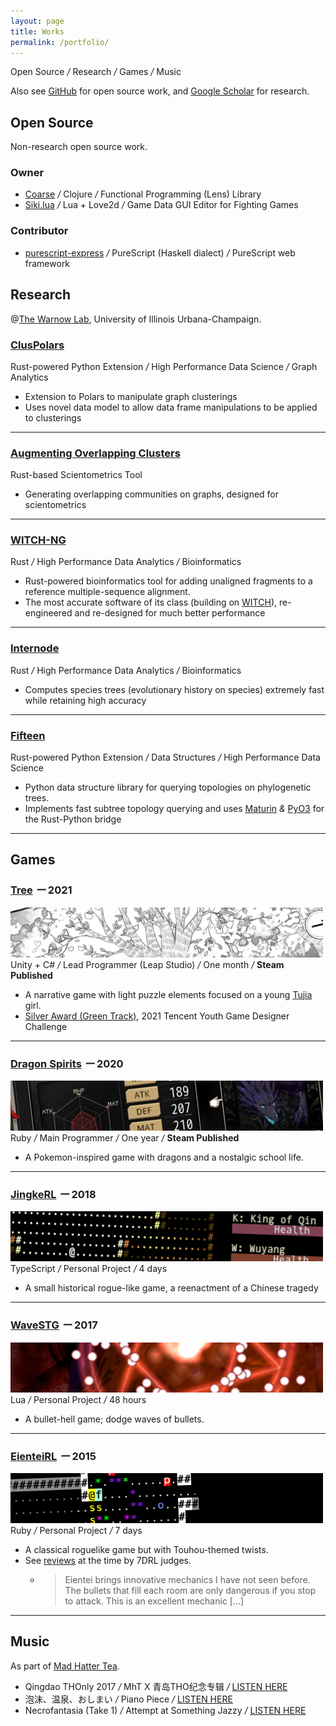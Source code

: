 ```yaml
---
layout: page
title: Works
permalink: /portfolio/
---
```


<div class="tagline">
Open Source  <em class="deemph">/</em> Research <em class="deemph">/</em> Games <em class="deemph">/</em> Music
</div>

Also see [GitHub](https://github.com/RuneBlaze) for open source work, and [Google Scholar](https://scholar.google.com/citations?user=NWaomv8AAAAJ&hl=en) for research.

## Open Source

Non-research open source work.

### Owner

 - [Coarse](https://github.com/RuneBlaze/coarse) <em class="deemph">/</em> Clojure <em class="deemph">/</em> Functional Programming (Lens) Library
 - [Siki.lua](https://github.com/BakaBBQ/siki.lua) <em class="deemph">/</em> Lua + Love2d <em class="deemph">/</em> Game Data GUI Editor for Fighting Games

### Contributor

 - [purescript-express](https://github.com/purescript-express/purescript-express) <em class="deemph">/</em> PureScript (Haskell dialect) <em class="deemph">/</em> PureScript web framework

## Research

@[The Warnow Lab](http://tandy.cs.illinois.edu/), University of Illinois Urbana-Champaign.

### [ClusPolars](https://github.com/RuneBlaze/cluspolars)

<div class="sideline"><i class="fa-brands fa-rust"></i> Rust-powered Python Extension <em class="deemph">/</em> High Performance Data Science <em class="deemph">/</em> Graph Analytics </div>

 - Extension to Polars to manipulate graph clusterings
 - Uses novel data model to allow data frame manipulations to be applied to clusterings

-----

### [Augmenting Overlapping Clusters](https://github.com/illinois-or-research-analytics/aocv2_rs)

<div class="sideline"><i class="fa-brands fa-rust"></i> Rust-based Scientometrics Tool

 - Generating overlapping communities on graphs, designed for scientometrics

-----

### [WITCH-NG](https://github.com/RuneBlaze/WITCH-NG)

<div class="sideline"><i class="fa-brands fa-rust"></i> Rust <em class="deemph">/</em> High Performance Data Analytics <em class="deemph">/</em> Bioinformatics</div>

 - Rust-powered bioinformatics tool for adding unaligned fragments to a reference multiple-sequence alignment.
 - The most accurate software of its class (building on [WITCH](https://github.com/c5shen/WITCH)), re-engineered and re-designed for much better performance

-----

### [Internode](https://github.com/RuneBlaze/internode)

<div class="sideline"><i class="fa-brands fa-rust"></i> Rust <em class="deemph">/</em> High Performance Data Analytics <em class="deemph">/</em> Bioinformatics</div>

 - Computes species trees (evolutionary history on species) extremely fast while retaining high accuracy

<!-- [![shields.io](https://img.shields.io/badge/research_paper-bioRxiv_preprint-teal?style=flat-square)](https://www.biorxiv.org/content/10.1101/2022.05.24.493312v1) -->


-----

### [Fifteen](https://github.com/RuneBlaze/fifteen)

<div class="sideline"><i class="fa-brands fa-rust"></i> Rust-powered Python Extension <em class="deemph">/</em> Data Structures <em class="deemph">/</em> High Performance Data Science</div>

 <!-- - Rust-powered Python Native Extension <em class="deemph">/</em> Data Structures <em class="deemph">/</em> High Performance Data Science -->
 - Python data structure library for querying topologies on phylogenetic trees.
 - Implements fast subtree topology querying and uses [Maturin](https://github.com/PyO3/maturin) <em class="deemph">&</em> [PyO3](https://pyo3.rs/v0.16.4/) for the Rust-Python bridge

-----


## Games

### [Tree](https://store.steampowered.com/app/1811630/_Tree/) <em class="deemph">ー</em> 2021
<img src="/assets/images/banners/tree.png" alt="Tree"/>

<div class="sideline"><i class="fa-brands fa-unity"></i> Unity + C# <em class="deemph">/</em> Lead Programmer (Leap Studio) <em class="deemph">/</em> One month <em class="deemph">/</em> <strong><i class="fa-brands fa-square-steam"></i> Steam Published</strong> </div>

- A narrative game with light puzzle elements focused on a young [Tujia](https://en.wikipedia.org/wiki/Tujia_people) girl.
- [Silver Award (Green Track)](https://gameinstitute-qq-com.translate.goog/yxds-2021/works/101910?_x_tr_sl=auto&_x_tr_tl=en&_x_tr_hl=en&_x_tr_pto=wapp), 2021 Tencent Youth Game Designer Challenge 

----

### [Dragon Spirits](https://store.steampowered.com/app/1074190/Dragon_Spirits/) <em class="deemph">ー</em> 2020
<img src="/assets/images/banners/dragonspirits.png" alt="Dragon Spirits"/>

<div class="sideline"><i class="fa-solid fa-gem"></i> Ruby <em class="deemph">/</em> Main Programmer <em class="deemph">/</em> One year <em class="deemph">/</em> <strong><i class="fa-brands fa-square-steam"></i> Steam Published</strong> </div>

- A Pokemon-inspired game with dragons and a nostalgic school life.

----

### [JingkeRL](https://ceremonial.itch.io/jingkerl) <em class="deemph">ー</em> 2018
<img src="/assets/images/banners/jingkerl.png" alt="JingkeRL"/>

<div class="sideline">TypeScript <em class="deemph">/</em> Personal Project <em class="deemph">/</em> 4 days</div>

- A small historical rogue-like game, a reenactment of a Chinese tragedy

----

### [WaveSTG](https://globalgamejam.org/2017/games/wavestg) <em class="deemph">ー</em> 2017
<img src="/assets/images/banners/wavestg.png" alt="WaveSTG"/>

<div class="sideline"> Lua <em class="deemph">/</em> Personal Project <em class="deemph">/</em> 48 hours </div>

 - A bullet-hell game; dodge waves of bullets.

----

### [EienteiRL](http://roguebasin.com/index.php/EienteiRL) <em class="deemph">ー</em> 2015
<img src="/assets/images/banners/eienteirl.png" alt="EienteiRL"/>

<div class="sideline"><i class="fa-solid fa-gem"></i> Ruby <em class="deemph">/</em> Personal Project <em class="deemph">/</em> 7 days </div>

 - A classical roguelike game but with Touhou-themed twists.
 - See [reviews](https://roguetemple.com/7drl/2015/) at the time by 7DRL judges.
   - > Eientei brings innovative mechanics I have not seen before. The bullets that fill each room are only dangerous if you stop to attack. This is an excellent mechanic [...]

------

<!-- ### Misc -->

<!-- #### Competitive Programming

I used to very casually compete at ACM-ICPC.

 - ACM-ICPC 2018 Mid-Atlantic Regional, [6th place](https://mausa18.kattis.com/contests/mausa18/standings) out of 185 teams

---- -->

## Music

As part of [Mad Hatter Tea](https://en.touhouwiki.net/wiki/%E7%96%AF%E5%B8%BD%E5%AD%90%E8%8C%B6%E4%BC%9A).

 - Qingdao THOnly 2017 <em class="deemph">/</em> MhT X 青岛THO纪念专辑 <em class="deemph">/</em> [LISTEN HERE](https://music.163.com/#/album?id=73915857)
 - 泡沫、温泉、おしまい <em class="deemph">/</em> Piano Piece <em class="deemph">/</em> [LISTEN HERE](https://music.163.com/#/album?id=73915857)
 - Necrofantasia (Take 1) <em class="deemph">/</em> Attempt at Something Jazzy <em class="deemph">/</em> [LISTEN HERE](https://music.163.com/#/song?id=1822832248)

<!-- #### Qingdao THOnly 2017 Album ("MhT X 青岛THO纪念专辑", 2017, in collaboration with 核弹阿茶)

[![shields.io](https://img.shields.io/badge/%E2%99%AB_listen_online-netease_cloud_music-red?style=for-the-badge)](https://music.163.com/#/song?id=1822819593) -->

<!-- ------ -->

<!-- #### Misc Doujin Albums (2018 - 2019, as part of Mad Hatter Tea)

[![shields.io](https://img.shields.io/badge/%E2%99%AB_listen_online-netease_cloud_music-red?style=for-the-badge)](https://music.163.com/#/song?id=1822819593)


[![shields.io](https://img.shields.io/badge/%E2%99%AB_listen_online-netease_cloud_music-red?style=for-the-badge)](https://music.163.com/#/song?id=1822832248) -->